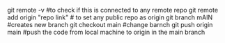 git remote -v #to check if this is connected to any remote repo
git remote add origin "repo link" # to set any public repo as origin
git branch mAIN #creates new branch 
git checkout main #change barnch
git push origin main #push the code from local machine to origin in the main branch 

